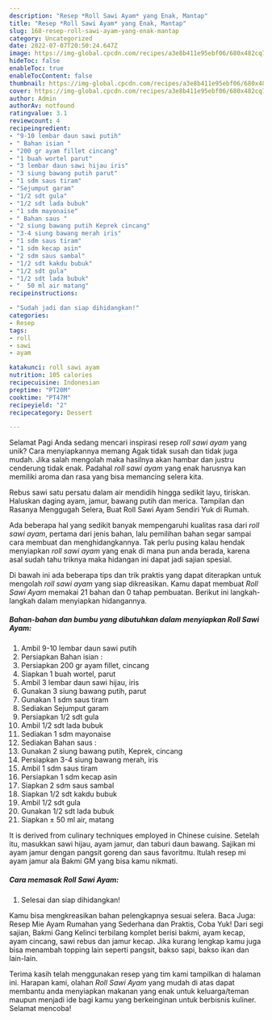 ```yaml
---
description: "Resep *Roll Sawi Ayam* yang Enak, Mantap"
title: "Resep *Roll Sawi Ayam* yang Enak, Mantap"
slug: 168-resep-roll-sawi-ayam-yang-enak-mantap
category: Uncategorized
date: 2022-07-07T20:50:24.647Z
image: https://img-global.cpcdn.com/recipes/a3e8b411e95ebf06/680x482cq70/roll-sawi-ayam-foto-resep-utama.jpg
hideToc: false
enableToc: true
enableTocContent: false
thumbnail: https://img-global.cpcdn.com/recipes/a3e8b411e95ebf06/680x482cq70/roll-sawi-ayam-foto-resep-utama.jpg
cover: https://img-global.cpcdn.com/recipes/a3e8b411e95ebf06/680x482cq70/roll-sawi-ayam-foto-resep-utama.jpg
author: Admin
authorAv: notfound
ratingvalue: 3.1
reviewcount: 4
recipeingredient:
- "9-10 lembar daun sawi putih"
- " Bahan isian "
- "200 gr ayam fillet cincang"
- "1 buah wortel parut"
- "3 lembar daun sawi hijau iris"
- "3 siung bawang putih parut"
- "1 sdm saus tiram"
- "Sejumput garam"
- "1/2 sdt gula"
- "1/2 sdt lada bubuk"
- "1 sdm mayonaise"
- " Bahan saus "
- "2 siung bawang putih Keprek cincang"
- "3-4 siung bawang merah iris"
- "1 sdm saus tiram"
- "1 sdm kecap asin"
- "2 sdm saus sambal"
- "1/2 sdt kakdu bubuk"
- "1/2 sdt gula"
- "1/2 sdt lada bubuk"
- "  50 ml air matang"
recipeinstructions:

- "Sudah jadi dan siap dihidangkan!"
categories:
- Resep
tags:
- roll
- sawi
- ayam

katakunci: roll sawi ayam 
nutrition: 105 calories
recipecuisine: Indonesian
preptime: "PT20M"
cooktime: "PT47M"
recipeyield: "2"
recipecategory: Dessert

---
```



Selamat Pagi Anda sedang mencari inspirasi resep *roll sawi ayam* yang unik? Cara menyiapkannya memang Agak tidak susah dan tidak juga mudah. Jika salah mengolah maka hasilnya akan hambar dan justru cenderung tidak enak. Padahal *roll sawi ayam* yang enak harusnya kan memiliki aroma dan rasa yang bisa memancing selera kita.


Rebus sawi satu persatu dalam air mendidih hingga sedikit layu, tiriskan. Haluskan daging ayam, jamur, bawang putih dan merica. Tampilan dan Rasanya Menggugah Selera, Buat Roll Sawi Ayam Sendiri Yuk di Rumah.

Ada beberapa hal yang sedikit banyak mempengaruhi kualitas rasa dari *roll sawi ayam*, pertama dari jenis bahan, lalu pemilihan bahan segar sampai cara membuat dan menghidangkannya. Tak perlu pusing kalau hendak menyiapkan *roll sawi ayam* yang enak di mana pun anda berada, karena asal sudah tahu triknya maka hidangan ini dapat jadi sajian spesial.


Di bawah ini ada beberapa tips dan trik praktis yang dapat diterapkan untuk mengolah *roll sawi ayam* yang siap dikreasikan. Kamu dapat membuat *Roll Sawi Ayam* memakai 21 bahan dan 0 tahap pembuatan. Berikut ini langkah-langkah dalam menyiapkan hidangannya.

<!--inarticleads1-->

##### Bahan-bahan dan bumbu yang dibutuhkan dalam menyiapkan *Roll Sawi Ayam*:

1. Ambil 9-10 lembar daun sawi putih
1. Persiapkan  Bahan isian :
1. Persiapkan 200 gr ayam fillet, cincang
1. Siapkan 1 buah wortel, parut
1. Ambil 3 lembar daun sawi hijau, iris
1. Gunakan 3 siung bawang putih, parut
1. Gunakan 1 sdm saus tiram
1. Sediakan Sejumput garam
1. Persiapkan 1/2 sdt gula
1. Ambil 1/2 sdt lada bubuk
1. Sediakan 1 sdm mayonaise
1. Sediakan  Bahan saus :
1. Gunakan 2 siung bawang putih, Keprek, cincang
1. Persiapkan 3-4 siung bawang merah, iris
1. Ambil 1 sdm saus tiram
1. Persiapkan 1 sdm kecap asin
1. Siapkan 2 sdm saus sambal
1. Siapkan 1/2 sdt kakdu bubuk
1. Ambil 1/2 sdt gula
1. Gunakan 1/2 sdt lada bubuk
1. Siapkan  ± 50 ml air, matang


It is derived from culinary techniques employed in Chinese cuisine. Setelah itu, masukkan sawi hijau, ayam jamur, dan taburi daun bawang. Sajikan mi ayam jamur dengan pangsit goreng dan saus favoritmu. Itulah resep mi ayam jamur ala Bakmi GM yang bisa kamu nikmati. 

<!--inarticleads2-->

##### Cara memasak *Roll Sawi Ayam*:


1. Selesai dan siap dihidangkan!

Kamu bisa mengkreasikan bahan pelengkapnya sesuai selera. Baca Juga: Resep Mie Ayam Rumahan yang Sederhana dan Praktis, Coba Yuk! Dari segi sajian, Bakmi Gang Kelinci terbilang komplet berisi bakmi, ayam kecap, ayam cincang, sawi rebus dan jamur kecap. Jika kurang lengkap kamu juga bisa menambah topping lain seperti pangsit, bakso sapi, bakso ikan dan lain-lain. 

Terima kasih telah menggunakan resep yang tim kami tampilkan di halaman ini. Harapan kami, olahan *Roll Sawi Ayam* yang mudah di atas dapat membantu anda menyiapkan makanan yang enak untuk keluarga/teman maupun menjadi ide bagi kamu yang berkeinginan untuk berbisnis kuliner. Selamat mencoba!
